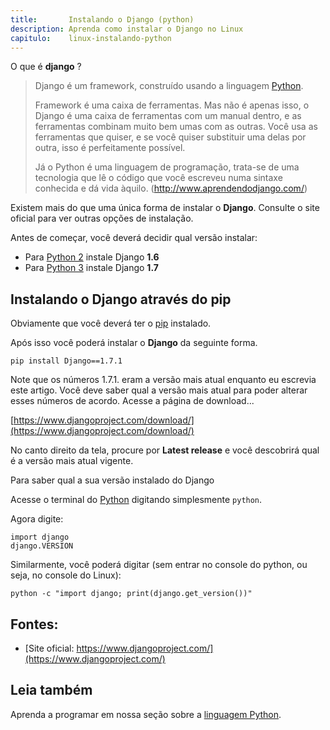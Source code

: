 ```yaml
---
title:       Instalando o Django (python)
description: Aprenda como instalar o Django no Linux
capitulo:    linux-instalando-python
---
```



O que é __django__ ?


> Django é um framework, construído usando a linguagem [Python](/python/).
>
> Framework é uma caixa de ferramentas. Mas não é apenas isso, o Django é uma caixa de ferramentas com um manual dentro,
> e as ferramentas combinam muito bem umas com as outras. Você usa as ferramentas que quiser, e se você quiser substituir
> uma delas por outra, isso é perfeitamente possível.
>
> Já o Python é uma linguagem de programação, trata-se de uma tecnologia que lê o código que você escreveu numa sintaxe
> conhecida e dá vida àquilo.
> (http://www.aprendendodjango.com/)


Existem mais do que uma única forma de instalar o __Django__. Consulte o site oficial para ver outras opções de instalação.

Antes de começar, você deverá decidir qual versão instalar:

- Para [Python 2](/linux/instalando-python) instale Django __1.6__
- Para [Python 3](/linux/instalando-python) instale Django __1.7__




## Instalando o Django através do pip

Obviamente que você deverá ter o [pip](/linux/instalando-pip/ "Aprenda a instalar o pip") instalado.

Após isso você poderá instalar o __Django__ da seguinte forma.

    pip install Django==1.7.1

Note que os números 1.7.1. eram a versão mais atual enquanto eu escrevia este artigo. Você deve saber qual a versão
mais atual para poder alterar esses números de acordo. Acesse a página de download...

[https://www.djangoproject.com/download/](https://www.djangoproject.com/download/)

No canto direito da tela, procure por __Latest release__ e você descobrirá qual é a versão mais atual vigente.


Para saber qual a sua versão instalado do Django

Acesse o terminal do [Python](/linux/instalando-python)	digitando simplesmente `python`.

Agora digite:

    import django
    django.VERSION


Similarmente, você poderá digitar (sem entrar no console do python, ou seja, no console do Linux):

    python -c "import django; print(django.get_version())"


## Fontes:

- [Site oficial: https://www.djangoproject.com/](https://www.djangoproject.com/)


## Leia também

Aprenda a programar em nossa seção sobre a [linguagem Python](/python/).